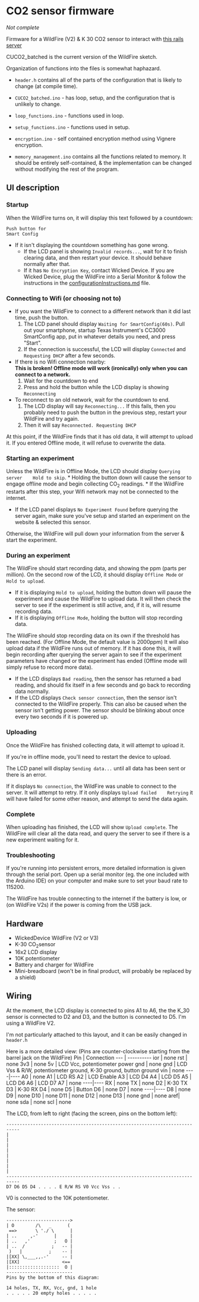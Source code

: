CO2 sensor firmware
===================

*Not complete*

Firmware for a WildFire (V2) & K 30 CO2 sensor to interact with [this rails server](https://github.com/WickedDevice/CUCO2_Website)

CUCO2_batched is the current version of the WildFire sketch.

Organization of functions into the files is somewhat haphazard.

* `header.h` contains all of the parts of the configuration that is likely to change (at compile time).

* `CUCO2_batched.ino` - has loop, setup, and the configuration that is unlikely to change.

* `loop_functions.ino` - functions used in loop.

* `setup_functions.ino` - functions used in setup.

* `encryption.ino` - self contained encryption method using Vignere encryption.

* `memory_management.ino` contains all the functions related to memory. It should be entirely self-contained, & the implementation can be changed without modifying the rest of the program.


UI description
--------------

### Startup
When the WildFire turns on, it will display this text followed by a countdown:
```
Push button for
Smart Config 
```

* If it isn't displaying the countdown something has gone wrong.
	* If the LCD panel is showing `Invalid records...`, wait for it to finish clearing data, and then restart your device. It should behave normally after that.
	* If it has `No Encryption Key`, contact Wicked Device. If you are Wicked Device, plug the WildFire into a Serial Monitor & follow the instructions in the [configurationInstructions.md](./configurationInstructions.md) file.

### Connecting to Wifi (or choosing not to)
* If you want the WildFire to connect to a different network than it did last time, push the button.
	1. The LCD panel should display `Waiting for SmartConfig(60s)`. 
	Pull out your smartphone, startup Texas Instrument's CC3000 SmartConfig app, put in whatever details you need, and press "Start".
	2. If the connection is successful, the LCD will display `Connected` and `Requesting DHCP` after a few seconds.
* If there is no Wifi connection nearby:  
	**This is broken! Offline mode will work (ironically) only when you can connect to a network.**
	1. Wait for the countdown to end
	2. Press and hold the button while the LCD display is showing `Reconnecting`
* To reconnect to an old network, wait for the countdown to end.
	1. The LCD display will say `Reconnecting...`
		If this fails, then you probably need to push the  button in the previous step, restart your WildFire and try again.
	2. Then it will say `Reconnected. Requesting DHCP`

At this point, if the WildFire finds that it has old data, it will attempt to upload it. If you entered Offline mode, it will refuse to overwrite the data.


### Starting an experiment
Unless the WildFire is in Offline Mode, the LCD should display `Querying server    Hold to skip`.
	* Holding the button down will cause the sensor to engage offline mode and begin collecting CO<sub>2</sub> readings.
	* If the WildFire restarts after this step, your Wifi network may not be connected to the internet.

* If the LCD panel displays `No Experiment Found` before querying the server again, make sure you've setup and started an experiment on the website & selected this sensor.

Otherwise, the WildFire will pull down your information from the server & start the experiment.

### During an experiment
The WildFire should start recording data, and showing the ppm (parts per million).
On the second row of the LCD, it should display `Offline Mode` or `Hold to upload`.
* If it is displaying `Hold to upload`, holding the button down will pause the experiment and cause the WildFire to upload data. It will then check the server to see if the experiment is still active, and, if it is, will resume recording data.
* If it is displaying `Offline Mode`, holding the button will stop recording data.

The WildFire should stop recording data on its own if the threshold has been reached. (For Offline Mode, the default value is 2000ppm) It will also upload data if the WildFire runs out of memory. If it has done this, it will begin recording after querying the server again to see if the experiment parameters have changed or the experiment has ended (Offline mode will simply refuse to record more data).

* If the LCD displays `Bad reading`, then the sensor has returned a bad reading, and should fix itself in a few seconds and go back to recording data normally.
* If the LCD displays `Check sensor connection`, then the sensor isn't connected to the WildFire properly. This can also be caused when the sensor isn't getting power. The sensor should be blinking about once every two seconds if it is powered up.

### Uploading
Once the WildFire has finished collecting data, it will attempt to upload it.

If you're in offline mode, you'll need to restart the device to upload.

The LCD panel will display `Sending data...` until all data has been sent or there is an error.

If it displays `No connection`, the WildFire was unable to connect to the server. It will attempt to retry.
If it only displays `Upload failed    Retrying` it will have failed for some other reason, and attempt to send the data again.

### Complete
When uploading has finished, the LCD will show `Upload complete`. The WildFire will clear all the data read, and query the server to see if there is a new experiment waiting for it.


### Troubleshooting

If you're running into persistent errors, more detailed information is given through the serial port. Open up a serial monitor (eg. the one included with the Arduino IDE) on your computer and make sure to set your baud rate to 115200.

The WildFire has trouble connecting to the internet if the battery is low, or (on WildFire V2s) if the power is coming from the USB jack.


Hardware
--------
* WickedDevice WildFire (V2 or V3)
* K-30 CO<sub>2</sub>sensor
* 16x2 LCD display
* 10K potentiometer
* Battery and charger for WildFire
* Mini-breadboard (won't be in final product, will probably be replaced by a shield)

Wiring
------

At the moment, the LCD display is connected to pins A1 to A6, the the K_30 sensor is connected to D2 and D3, and the button is connected to D5. I'm using a WildFire V2.

I'm not particularly attached to this layout, and it can be easily changed in `header.h`

Here is a more detailed view:
(Pins are counter-clockwise starting from the barrel jack on the WildFire)
Pin | Connection
--- | ----------
ior | none
rst | none
3v3 | none
5v  | LCD Vcc, potentiometer power
gnd | none
gnd | LCD Vss & R/W, potentiometer ground, K-30 ground, button ground
vin | none
----|----
A0  | none
A1  | LCD RS
A2  | LCD Enable
A3  | LCD D4
A4  | LCD D5
A5  | LCD D6
A6  | LCD D7
A7  | none
----|----
RX  | none
TX  | none
D2  | K-30 TX
D3  | K-30 RX
D4  | none
D5  | Button
D6  | none
D7  | none
----|----
D8  | none
D9  | none
D10 | none
D11 | none
D12 | none
D13 | none
gnd | none
aref| none
sda | none
scl | none

The LCD, from left to right (facing the screen, pins on the bottom left):
```
---------------------------------------------------------------------------
|																		  |
|																		  |
|																		  |
|																		  |
---------------------------------------------------------------------------
D7 D6 D5 D4 . . . . E R/W RS V0 Vcc Vss . .
```

V0 is connected to the 10K potentiometer.


The sensor:
```
------------------------>
| O        /\   _ 	   (
 ==>       \ './ \	    |
| ..     ,-'      |	    |
| ..   ,'         ;	  O |
| ..  /          ;   -- |
 )   |          ;    -- |
|[XX] \,___,,.-'     -- |
|[XX]                <==
|:::::::::::::::::::  O |
-------------------------
Pins by the bottom of this diagram:

14 holes, TX, RX, Vcc, gnd, 1 hole
. . . . . 20 empty holes . . . . .
```
